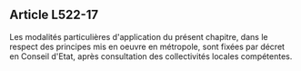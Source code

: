## Article L522-17

Les modalités particulières d'application du présent chapitre, dans le respect des principes mis en oeuvre en
métropole, sont fixées par décret en Conseil d'Etat, après consultation des collectivités locales compétentes.

